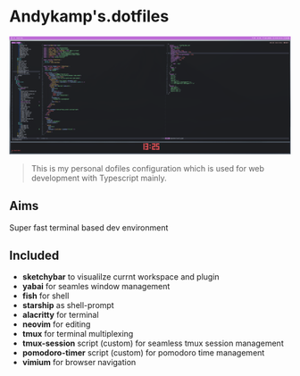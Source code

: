 # Andykamp's.dotfiles

![Preview](./preview.png)

> This is my personal dofiles configuration which is used for web development with Typescript mainly.

## Aims
Super fast terminal based dev environment 

## Included
- **sketchybar** to visualilze currnt workspace and plugin
- **yabai** for seamles window management
- **fish** for shell
- **starship** as shell-prompt
- **alacritty** for terminal
- **neovim** for editing
- **tmux** for terminal multiplexing
- **tmux-session** script (custom) for seamless tmux session management
- **pomodoro-timer** script (custom) for pomodoro time management
- **vimium** for browser navigation
